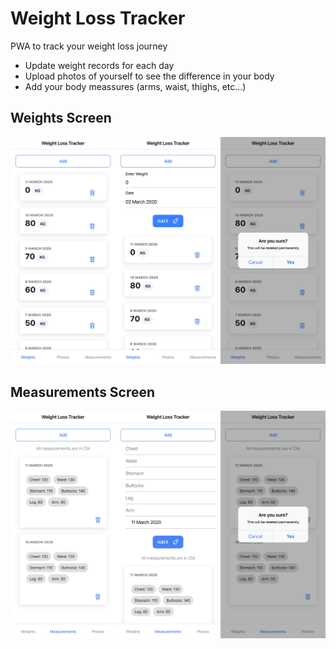 # Weight Loss Tracker

PWA to track your weight loss journey

- Update weight records for each day
- Upload photos of yourself to see the difference in your body
- Add your body meassures (arms, waist, thighs, etc...)

## Weights Screen

![Weights Screen](/public/assets/images/screenshots/weights-page.jpeg)

## Measurements Screen

![Measurements Screen](/public/assets/images/screenshots/measurements-page.jpeg)
